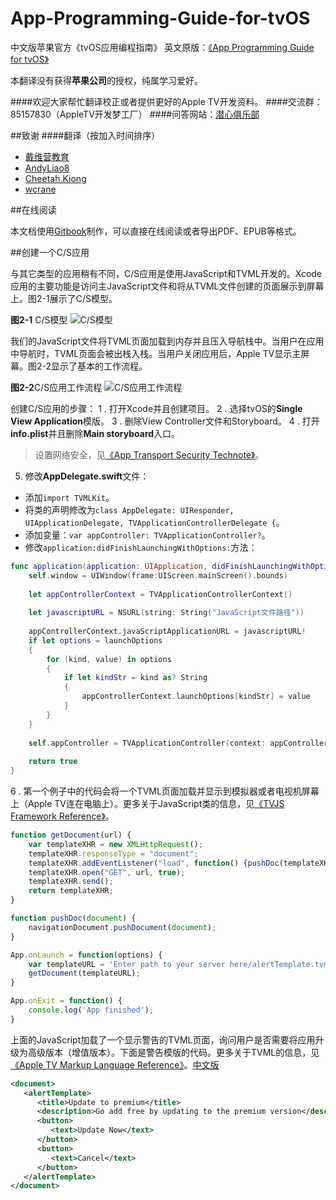 # App-Programming-Guide-for-tvOS
中文版苹果官方《tvOS应用编程指南》
英文原版：[《App Programming Guide for tvOS》](https://developer.apple.com/library/prerelease/tvos/documentation/General/Conceptual/AppleTV_PG/index.html#//apple_ref/doc/uid/TP40015241-CH12-SW1)

本翻译没有获得**苹果公司**的授权，纯属学习爱好。

####欢迎大家帮忙翻译校正或者提供更好的Apple TV开发资料。
####交流群：85157830（AppleTV开发梦工厂）
####问答网站：[潜心俱乐部](http://divein.club)

##致谢
####翻译（按加入时间排序）
- [戴维营教育](http://v.diveinedu.com)
- [AndyLiao8](https://github.com/AndyLiao8)
- [Cheetah.Kiong](https://github.com/wuqiong)
- [wcrane](https://github.com/wcrane)

##在线阅读

本文档使用[Gitbook](http://diveinedu.gitbooks.io/app-programming-guide-for-tvos/)制作，可以直接在线阅读或者导出PDF、EPUB等格式。


##创建一个C/S应用

与其它类型的应用稍有不同，C/S应用是使用JavaScript和TVML开发的。Xcode应用的主要功能是访问主JavaScript文件和将从TVML文件创建的页面展示到屏幕上。图2-1展示了C/S模型。

**图2-1** C/S模型
![C/S模型](https://developer.apple.com/library/prerelease/tvos/documentation/General/Conceptual/AppleTV_PG/Art/flow_diagram_2x.png)

我们的JavaScript文件将TVML页面加载到内存并且压入导航栈中。当用户在应用中导航时，TVML页面会被出栈入栈。当用户关闭应用后，Apple TV显示主屏幕。图2-2显示了基本的工作流程。

**图2-2**C/S应用工作流程
![C/S应用工作流程](https://developer.apple.com/library/prerelease/tvos/documentation/General/Conceptual/AppleTV_PG/Art/flow_diagram2_2x.png)

创建C/S应用的步骤：
1 . 打开Xcode并且创建项目。
2 . 选择tvOS的**Single View Application**模版。
3 . 删除View Controller文件和Storyboard。
4 . 打开**info.plist**并且删除**Main storyboard**入口。

>设置网络安全，见[《App Transport Security Technote》](https://developer.apple.com/library/prerelease/tvos/technotes/App-Transport-Security-Technote/index.html#//apple_ref/doc/uid/TP40016240)。

5. 修改**AppDelegate.swift**文件：

- 添加`import TVMLKit`。
- 将类的声明修改为`class AppDelegate: UIResponder, UIApplicationDelegate, TVApplicationControllerDelegate {`。
- 添加变量：`var appController: TVApplicationController?`。
- 修改`application:didFinishLaunchingWithOptions:`方法：

```swift
func application(application: UIApplication, didFinishLaunchingWithOptions launchOptions: [NSObject: AnyObject]?) -> Bool {
    self.window = UIWindow(frame:UIScreen.mainScreen().bounds)
    
    let appControllerContext = TVApplicationControllerContext()
    
    let javascriptURL = NSURL(string: String("JavaScript文件路径"))
    
    appControllerContext.javaScriptApplicationURL = javascriptURL!
    if let options = launchOptions
    {
        for (kind, value) in options
        {
            if let kindStr = kind as? String
            {
                appControllerContext.launchOptions[kindStr] = value
            }
        }
    }
    
    self.appController = TVApplicationController(context: appControllerContext, window: self.window, delegate: self)
    
    return true
}
```

6 . 第一个例子中的代码会将一个TVML页面加载并显示到模拟器或者电视机屏幕上（Apple TV连在电脑上）。更多关于JavaScript类的信息，见[《TVJS  Framework Reference》](https://developer.apple.com/library/prerelease/tvos/documentation/TVMLJS/Reference/TVJSFrameworkReference/index.html#//apple_ref/doc/uid/TP40016076)。

```js
function getDocument(url) {
    var templateXHR = new XMLHttpRequest();
    templateXHR.responseType = "document";
    templateXHR.addEventListener("load", function() {pushDoc(templateXHR.responseXML);}, false);
    templateXHR.open("GET", url, true);
    templateXHR.send();
    return templateXHR;
}

function pushDoc(document) {
    navigationDocument.pushDocument(document);
}

App.onLaunch = function(options) {
    var templateURL = 'Enter path to your server here/alertTemplate.tvml';
    getDocument(templateURL);
}

App.onExit = function() {
    console.log('App finished');
}
```
上面的JavaScript加载了一个显示警告的TVML页面，询问用户是否需要将应用升级为高级版本（增值版本）。下面是警告模版的代码。更多关于TVML的信息，见[《Apple TV Markup Language Reference》](https://developer.apple.com/library/prerelease/tvos/documentation/LanguagesUtilities/Conceptual/ATV_Template_Guide/index.html#//apple_ref/doc/uid/TP40015064)。[中文版](https://github.com/DiveinEdu/Apple-TV-Markup-Language-Reference-in-Chinese)

```xml
<document>
   <alertTemplate>
      <title>Update to premium</title>
      <description>Go add free by updating to the premium version</description>
      <button>
         <text>Update Now</text>
      </button>
      <button>
         <text>Cancel</text>
      </button>
   </alertTemplate>
</document>
```